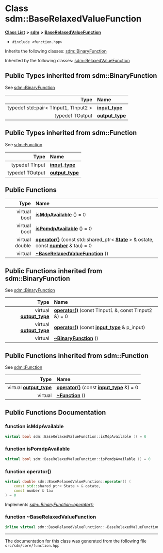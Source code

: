 
# Class sdm::BaseRelaxedValueFunction

<link rel="stylesheet" href="https://cdnjs.cloudflare.com/ajax/libs/KaTeX/0.5.1/katex.min.css">
<link rel="stylesheet" href="https://cdn.jsdelivr.net/github-markdown-css/2.2.1/github-markdown.css"/>



[**Class List**](annotated.md) **>** [**sdm**](namespacesdm.md) **>** [**BaseRelaxedValueFunction**](classsdm_1_1BaseRelaxedValueFunction.md)





* `#include <function.hpp>`



Inherits the following classes: [sdm::BinaryFunction](classsdm_1_1BinaryFunction.md)


Inherited by the following classes: [sdm::RelaxedValueFunction](classsdm_1_1RelaxedValueFunction.md)







## Public Types inherited from sdm::BinaryFunction

See [sdm::BinaryFunction](classsdm_1_1BinaryFunction.md)

| Type | Name |
| ---: | :--- |
| typedef std::pair&lt; TInput1, TInput2 &gt; | [**input\_type**](classsdm_1_1BinaryFunction.md#typedef-input-type)  <br> |
| typedef TOutput | [**output\_type**](classsdm_1_1BinaryFunction.md#typedef-output-type)  <br> |

## Public Types inherited from sdm::Function

See [sdm::Function](classsdm_1_1Function.md)

| Type | Name |
| ---: | :--- |
| typedef TInput | [**input\_type**](classsdm_1_1Function.md#typedef-input-type)  <br> |
| typedef TOutput | [**output\_type**](classsdm_1_1Function.md#typedef-output-type)  <br> |










## Public Functions

| Type | Name |
| ---: | :--- |
| virtual bool | [**isMdpAvailable**](classsdm_1_1BaseRelaxedValueFunction.md#function-ismdpavailable) () = 0<br> |
| virtual bool | [**isPomdpAvailable**](classsdm_1_1BaseRelaxedValueFunction.md#function-ispomdpavailable) () = 0<br> |
| virtual double | [**operator()**](classsdm_1_1BaseRelaxedValueFunction.md#function-operator()) (const std::shared\_ptr&lt; [**State**](classsdm_1_1State.md) &gt; & ostate, const [**number**](namespacesdm.md#typedef-number) & tau) = 0<br> |
| virtual  | [**~BaseRelaxedValueFunction**](classsdm_1_1BaseRelaxedValueFunction.md#function-baserelaxedvaluefunction) () <br> |

## Public Functions inherited from sdm::BinaryFunction

See [sdm::BinaryFunction](classsdm_1_1BinaryFunction.md)

| Type | Name |
| ---: | :--- |
| virtual [**output\_type**](classsdm_1_1BinaryFunction.md#typedef-output-type) | [**operator()**](classsdm_1_1BinaryFunction.md#function-operator()-1-2) (const TInput1 &, const TInput2 &) = 0<br> |
| virtual [**output\_type**](classsdm_1_1BinaryFunction.md#typedef-output-type) | [**operator()**](classsdm_1_1BinaryFunction.md#function-operator()-2-2) (const [**input\_type**](classsdm_1_1BinaryFunction.md#typedef-input-type) & p\_input) <br> |
| virtual  | [**~BinaryFunction**](classsdm_1_1BinaryFunction.md#function-binaryfunction) () <br> |

## Public Functions inherited from sdm::Function

See [sdm::Function](classsdm_1_1Function.md)

| Type | Name |
| ---: | :--- |
| virtual [**output\_type**](classsdm_1_1Function.md#typedef-output-type) | [**operator()**](classsdm_1_1Function.md#function-operator()) (const [**input\_type**](classsdm_1_1Function.md#typedef-input-type) &) = 0<br> |
| virtual  | [**~Function**](classsdm_1_1Function.md#function-function) () <br> |






















## Public Functions Documentation


### function isMdpAvailable 


```cpp
virtual bool sdm::BaseRelaxedValueFunction::isMdpAvailable () = 0
```



### function isPomdpAvailable 


```cpp
virtual bool sdm::BaseRelaxedValueFunction::isPomdpAvailable () = 0
```



### function operator() 


```cpp
virtual double sdm::BaseRelaxedValueFunction::operator() (
    const std::shared_ptr< State > & ostate,
    const number & tau
) = 0
```


Implements [*sdm::BinaryFunction::operator()*](classsdm_1_1BinaryFunction.md#function-operator()-1-2)


### function ~BaseRelaxedValueFunction 


```cpp
inline virtual sdm::BaseRelaxedValueFunction::~BaseRelaxedValueFunction () 
```



------------------------------
The documentation for this class was generated from the following file `src/sdm/core/function.hpp`